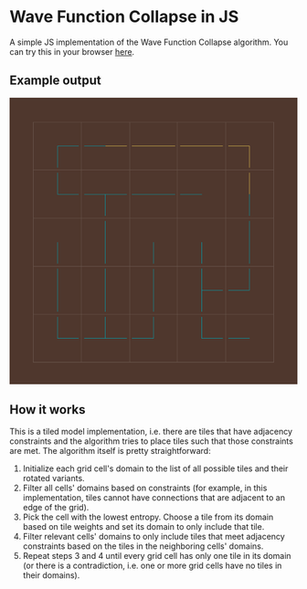 # Wave Function Collapse in JS
A simple JS implementation of the Wave Function Collapse algorithm. You can try this in your browser [here](https://wave-function-collapse.herokuapp.com/).

## Example output
![Preview](meta/preview.png)

## How it works
This is a tiled model implementation, i.e. there are tiles that have adjacency constraints and the algorithm tries to place tiles such that those constraints are met. The algorithm itself is pretty straightforward:

1. Initialize each grid cell's domain to the list of all possible tiles and their rotated variants.
2. Filter all cells' domains based on constraints (for example, in this implementation, tiles cannot have connections that are adjacent to an edge of the grid).
3. Pick the cell with the lowest entropy. Choose a tile from its domain based on tile weights and set its domain to only include that tile.
4. Filter relevant cells' domains to only include tiles that meet adjacency constraints based on the tiles in the neighboring cells' domains.
5. Repeat steps 3 and 4 until every grid cell has only one tile in its domain (or there is a contradiction, i.e. one or more grid cells have no tiles in their domains).
